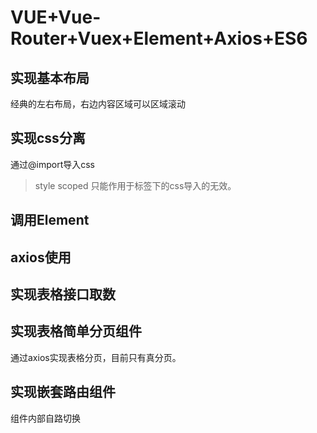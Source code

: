 # VUE+Vue-Router+Vuex+Element+Axios+ES6

## 实现基本布局

经典的左右布局，右边内容区域可以区域滚动

## 实现css分离

通过@import导入css 
> style scoped 只能作用于标签下的css导入的无效。

## 调用Element

## axios使用

## 实现表格接口取数

## 实现表格简单分页组件

通过axios实现表格分页，目前只有真分页。

## 实现嵌套路由组件

组件内部自路切换